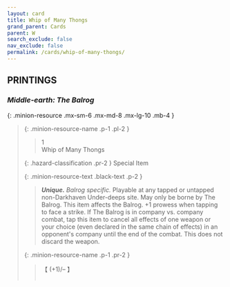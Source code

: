 ```yaml
---
layout: card
title: Whip of Many Thongs
grand_parent: Cards
parent: W
search_exclude: false
nav_exclude: false
permalink: /cards/whip-of-many-thongs/
---
```


## PRINTINGS


### _Middle-earth: The Balrog_

{: .minion-resource .mx-sm-6 .mx-md-8 .mx-lg-10 .mb-4 }
> {: .minion-resource-name .p-1 .pl-2 }
> > <div class="hazard-mp">1</div>
> > <div class="card-name">Whip of Many Thongs</div>
>
> {: .hazard-classification .pr-2 }
> Special Item
>
> {: .minion-resource-text .black-text .p-2 }
> > _**Unique.**_ _Balrog specific._ Playable at any tapped or untapped non-Darkhaven Under-deeps site. May only be borne by The Balrog. This item affects the Balrog. +1 prowess when tapping to face a strike. If The Balrog is in company vs. company combat, tap this item to cancel all effects of one weapon or your choice (even declared in the same chain of effects) in an opponent's company until the end of the combat. This does not discard the weapon. 
> 
> {: .minion-resource-name .p-1 .pr-2 }
> > <div class="card-shield">【 (+1)/&ndash; 】</div>
> > <div class="card-corruption-white">&nbsp;</div>
